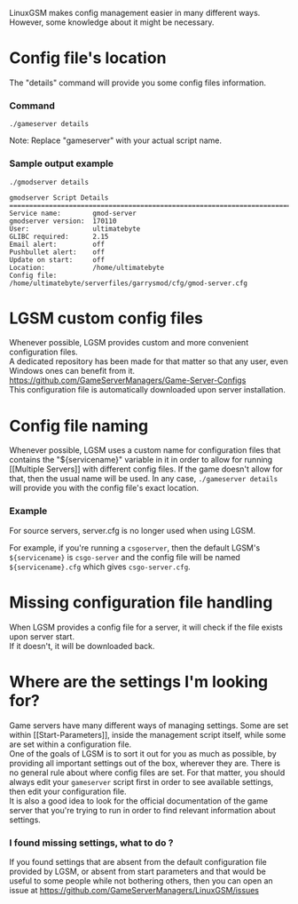 LinuxGSM makes config management easier in many different ways. However, some knowledge about it might be necessary.

# Config file's location

The "details" command will provide you some config files information.

### Command
`./gameserver details`

Note: Replace "gameserver" with your actual script name.

### Sample output example
````
./gmodserver details

gmodserver Script Details
==================================================================================
Service name:        gmod-server
gmodserver version:  170110
User:                ultimatebyte
GLIBC required:      2.15
Email alert:         off
Pushbullet alert:    off
Update on start:     off
Location:            /home/ultimatebyte
Config file:         /home/ultimatebyte/serverfiles/garrysmod/cfg/gmod-server.cfg
````

# LGSM custom config files

Whenever possible, LGSM provides custom and more convenient configuration files.  
A dedicated repository has been made for that matter so that any user, even Windows ones can benefit from it.  
https://github.com/GameServerManagers/Game-Server-Configs  
This configuration file is automatically downloaded upon server installation.

# Config file naming

Whenever possible, LGSM uses a custom name for configuration files that contains the "${servicename}" variable in it in order to allow for running [[Multiple Servers]] with different config files. If the game doesn't allow for that, then the usual name will be used. In any case, `./gameserver details` will provide you with the config file's exact location.

### Example
For source servers, server.cfg is no longer used when using LGSM.

For example, if you're running a `csgoserver`, then the default LGSM's `${servicename}` is `csgo-server` and the config file will be named `${servicename}.cfg` which gives `csgo-server.cfg`.

# Missing configuration file handling

When LGSM provides a config file for a server, it will check if the file exists upon server start.  
If it doesn't, it will be downloaded back.

# Where are the settings I'm looking for?

Game servers have many different ways of managing settings. Some are set within [[Start-Parameters]], inside the management script itself, while some are set within a configuration file.  
One of the goals of LGSM is to sort it out for you as much as possible, by providing all important settings out of the box, wherever they are. 
There is no general rule about where config files are set. For that matter, you should always edit your `gameserver` script first in order to see available settings, then edit your configuration file.  
It is also a good idea to look for the official documentation of the game server that you're trying to run in order to find relevant information about settings.

### I found missing settings, what to do ?

If you found settings that are absent from the default configuration file provided by LGSM, or absent from start parameters and that would be useful to some people while not bothering others, then you can open an issue at https://github.com/GameServerManagers/LinuxGSM/issues